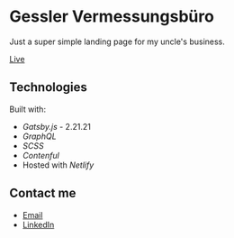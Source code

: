 # Gessler Vermessungsbüro

Just a super simple landing page for my uncle's business.

[Live](https://gessler-vermessung.de/)
 
## Technologies 

Built with: 

* _Gatsby.js_ - 2.21.21
* _GraphQL_ 
* _SCSS_
* _Contenful_
* Hosted with _Netlify_

## Contact me

* [Email](mailto:marius.gessler@gmail.com)
* [LinkedIn](https://www.linkedin.com/in/marius-gessler/)



